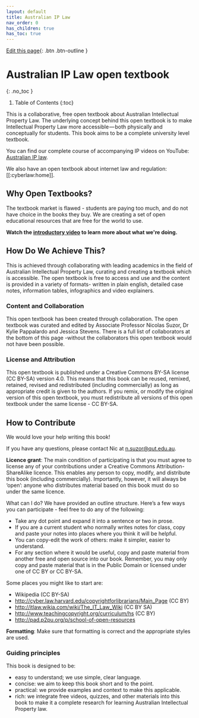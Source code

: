 ```yaml
---
layout: default
title: Australian IP Law
nav_order: 0
has_children: true
has_toc: true
---
```

[Edit this page](https://github.com/nicsuzor/wikijuris/blob/master/ausip/index.markdown){: .btn .btn-outline }

# Australian IP Law open textbook
{: .no_toc }

1. Table of Contents
{:toc}

This is a collaborative, free open textbook about Australian Intellectual Property Law. The underlying concept behind this open textbook is to make Intellectual Property Law more accessible — both physically and conceptually for students. This book aims to be a complete university level textbook.

You can find our complete course of accompanying IP videos on YouTube: [Australian IP law](https://www.youtube.com/playlist?list=PLL6gyWv948RU928wTpzqyDBwmIcfy2-Zz).

We also have an open textbook about internet law and regulation: [[:cyberlaw:home]].

## Why Open Textbooks?
The textbook market is flawed - students are paying too much, and do not have choice in the books they buy. We are creating a set of open educational resources that are free for the world to use.

**Watch the [introductory video](https://www.youtube.com/watch?v=hpDMNZ6DyVQ) to learn more about what we're doing.**

## How Do We Achieve This?

This is achieved through collaborating with leading academics in the field of Australian Intellectual Property Law, curating and creating a textbook which is accessible. The open textbook is free to access and use and the content is provided in a variety of formats- written in plain english, detailed case notes, information tables, infographics and video explainers.

### Content and Collaboration

This open textbook has been created through collaboration. The open textbook was curated and edited by Associate Professor Nicolas Suzor, Dr Kylie Pappalardo and Jessica Stevens. There is a full list of collaborators at the bottom of this page -without the collaborators this open textbook would not have been possible.

### License and Attribution

This open textbook is published under a Creative Commons BY-SA license (CC BY-SA) version 4.0. This means that this book can be reused, remixed, retained, revised and redistributed (including commercially) as long as appropriate credit is given to the authors. If you remix, or modify the original version of this open textbook, you must redistribute all versions of this open textbook under the same license - CC BY-SA.

## How to Contribute

We would love your help writing this book!

If you have any questions, please contact Nic at n.suzor@qut.edu.au.


**Licence grant**: The main condition of participating is that you must agree to license any of your contributions under a Creative Commons Attribution-ShareAlike licence. This enables any person to copy, modify, and distribute this book (including commercially). Importantly, however, it will always be ‘open’: anyone who distributes material based on this book must do so under the same licence.

What can I do? We have provided an outline structure. Here’s a few ways you can participate - feel free to do any of the following:

* Take any dot point and expand it into a sentence or two in prose.
* If you are a current student who normally writes notes for class, copy and paste your notes into places where you think it will be helpful.
* You can copy-edit the work of others: make it simpler, easier to understand.
* For any section where it would be useful, copy and paste material from another free and open source into our book. Remember, you may only copy and paste material that is in the Public Domain or licensed under one of CC BY or CC BY-SA.

Some places you might like to start are:

* Wikipedia (CC BY-SA)
* http://cyber.law.harvard.edu/copyrightforlibrarians/Main_Page  (CC BY)
* http://itlaw.wikia.com/wiki/The_IT_Law_Wiki  (CC BY SA)
* http://www.teachingcopyright.org/curriculum/hs  (CC BY)
* http://pad.p2pu.org/p/school-of-open-resources


**Formatting**: Make sure that formatting is correct and the appropriate styles are used.

### Guiding principles

This book is designed to be:

* easy to understand; we use simple, clear language.
* concise: we aim to keep this book short and to the point.
* practical: we provide examples and context to make this applicable.
* rich: we integrate free videos, quizzes, and other materials into this book to make it a complete research for learning Australian Intellectual Property law.
